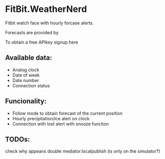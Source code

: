 # FitBit.WeatherNerd

Fitbit watch face with hourly forcase alerts.

Forecasts are provided by 

[Climacell™]: label={`Logminimumlevel`}

To obtain a free APIkey signup here 

[https://developer.climacell.co/sign-up]: https://developer.climacell.co/sign-up

## Available data:

- Analog clock
- Date of week
- Date number
- Connection status 

## Funcionality:

- Follow mode to obtain forecast of the current position
- Hourly precipitation/ice alert on clock
- Connection with lost alert with snooze function

## TODOs:

check why appeans double mediator.localpublish (is only on the simulator?)